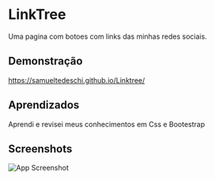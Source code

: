
# LinkTree
Uma pagina com botoes com links das minhas redes sociais. 


## Demonstração

https://samueltedeschi.github.io/Linktree/

## Aprendizados

Aprendi e revisei meus conhecimentos em Css e Bootestrap


## Screenshots

![App Screenshot](https://via.placeholder.com/468x300?text=App+Screenshot+Here)


